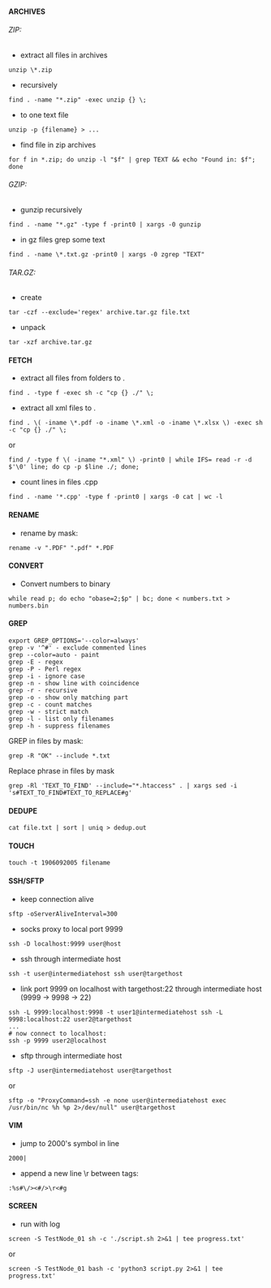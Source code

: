 #### ARCHIVES
###### ZIP:
- extract all files in archives
```
unzip \*.zip
```

- recursively
```
find . -name "*.zip" -exec unzip {} \;
```

- to one text file
```
unzip -p {filename} > ...
```

- find file in zip archives
```
for f in *.zip; do unzip -l "$f" | grep TEXT && echo "Found in: $f"; done
```

###### GZIP:
- gunzip recursively
```
find . -name "*.gz" -type f -print0 | xargs -0 gunzip
```

- in gz files grep some text
```
find . -name \*.txt.gz -print0 | xargs -0 zgrep "TEXT"
```

###### TAR.GZ:
- create
```
tar -czf --exclude='regex' archive.tar.gz file.txt
```

- unpack
```
tar -xzf archive.tar.gz
```

#### FETCH
- extract all files from folders to .
```
find . -type f -exec sh -c "cp {} ./" \;
```

- extract all xml files to .
```
find . \( -iname \*.pdf -o -iname \*.xml -o -iname \*.xlsx \) -exec sh -c "cp {} ./" \;
```
or
```
find / -type f \( -iname "*.xml" \) -print0 | while IFS= read -r -d $'\0' line; do cp -p $line ./; done;
```

- count lines in files .cpp
```
find . -name '*.cpp' -type f -print0 | xargs -0 cat | wc -l
```

#### RENAME
- rename by mask:
```
rename -v ".PDF" ".pdf" *.PDF
```

#### CONVERT
- Convert numbers to binary
```
while read p; do echo "obase=2;$p" | bc; done < numbers.txt > numbers.bin
```

#### GREP
```
export GREP_OPTIONS='--color=always'
grep -v '^#' - exclude commented lines
grep --color=auto - paint
grep -E - regex
grep -P - Perl regex
grep -i - ignore case
grep -n - show line with coincidence
grep -r - recursive
grep -o - show only matching part
grep -c - count matches
grep -w - strict match
grep -l - list only filenames
grep -h - suppress filenames
```

GREP in files by mask:
```
grep -R "OK" --include *.txt
```

Replace phrase in files by mask
```
grep -Rl 'TEXT_TO_FIND' --include="*.htaccess" . | xargs sed -i 's#TEXT_TO_FIND#TEXT_TO_REPLACE#g'
```

#### DEDUPE
```
cat file.txt | sort | uniq > dedup.out
```

#### TOUCH
```
touch -t 1906092005 filename
```

#### SSH/SFTP
- keep connection alive
```
sftp -oServerAliveInterval=300
```

- socks proxy to local port 9999
```
ssh -D localhost:9999 user@host
```

- ssh through intermediate host
```
ssh -t user@intermediatehost ssh user@targethost
```

- link port 9999 on localhost with targethost:22 through intermediate host (9999 -> 9998 -> 22)
```
ssh -L 9999:localhost:9998 -t user1@intermediatehost ssh -L 9998:localhost:22 user2@targethost
...
# now connect to localhost:
ssh -p 9999 user2@localhost
```

- sftp through intermediate host
```
sftp -J user@intermediatehost user@targethost
```
or
```
sftp -o "ProxyCommand=ssh -e none user@intermediatehost exec /usr/bin/nc %h %p 2>/dev/null" user@targethost
```

#### VIM
- jump to 2000's symbol in line
```
2000|
```

- append a new line \r between tags:
```
:%s#\/><#/>\r<#g
```

#### SCREEN
- run with log
```
screen -S TestNode_01 sh -c './script.sh 2>&1 | tee progress.txt'
```
or
```
screen -S TestNode_01 bash -c 'python3 script.py 2>&1 | tee progress.txt'
```
